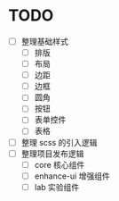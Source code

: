 # TODO

- [ ] 整理基础样式
  - [ ] 排版
  - [ ] 布局
  - [ ] 边距
  - [ ] 边框
  - [ ] 圆角
  - [ ] 按钮
  - [ ] 表单控件
  - [ ] 表格
- [ ] 整理 scss 的引入逻辑
- [ ] 整理项目发布逻辑
  - [ ] core 核心组件
  - [ ] enhance-ui 增强组件
  - [ ] lab 实验组件
